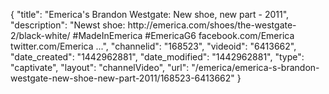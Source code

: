 {
    "title": "Emerica's Brandon Westgate: New shoe, new part - 2011",
    "description": "Newst shoe: http:\/\/emerica.com\/shoes\/the-westgate-2\/black-white\/ #MadeInEmerica #EmericaG6 facebook.com\/Emerica twitter.com\/Emerica ...",
    "channelid": "168523",
    "videoid": "6413662",
    "date_created": "1442962881",
    "date_modified": "1442962881",
    "type": "captivate",
    "layout": "channelVideo",
    "url": "\/emerica\/emerica-s-brandon-westgate-new-shoe-new-part-2011\/168523-6413662"
}
